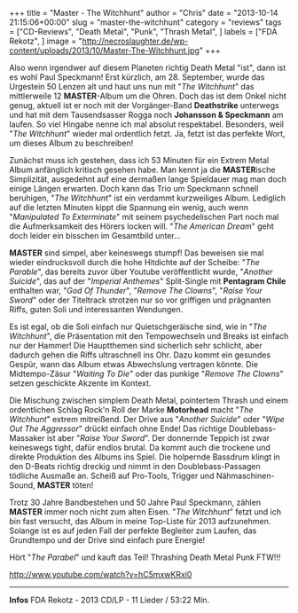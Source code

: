 +++
title = "Master - The Witchhunt"
author = "Chris"
date = "2013-10-14 21:15:06+00:00"
slug = "master-the-witchhunt"
category = "reviews"
tags = ["CD-Reviews", "Death Metal", "Punk", "Thrash Metal", ]
labels = ["FDA Rekotz", ]
image = "http://necroslaughter.de/wp-content/uploads/2013/10/Master-The-Witchhunt.jpg"
+++

Also wenn irgendwer auf diesem Planeten richtig Death Metal "ist", dann ist es wohl Paul Speckmann! Erst kürzlich, am 28. September, wurde das Urgestein 50 Lenzen alt und haut uns nun mit "_The Witchhunt_" das mittlerweile 12 **MASTER**-Album um die Ohren. Doch das ist dem Onkel nicht genug, aktuell ist er noch mit der Vorgänger-Band **Deathstrike** unterwegs und hat mit dem Tausendsasser Rogga noch **Johansson & Speckmann** am laufen. So viel Hingabe nenne ich mal absolut respektabel. Besonders, weil "_The Witchhunt_" wieder mal ordentlich fetzt. Ja, fetzt ist das perfekte Wort, um dieses Album zu beschreiben!

Zunächst muss ich gestehen, dass ich 53 Minuten für ein Extrem Metal Album anfänglich kritisch gesehen habe. Man kennt ja die **MASTER**ische Simplizität, ausgedehnt auf eine dermaßen lange Spieldauer mag man doch einige Längen erwarten. Doch kann das Trio um Speckmann schnell beruhigen, "_The Witchhunt_" ist ein verdammt kurzweiliges Album. Lediglich auf die letzten Minuten kippt die Spannung ein wenig, auch wenn "_Manipulated To Exterminate_" mit seinem psychedelischen Part noch mal die Aufmerksamkeit des Hörers locken will. "_The American Dream_" geht doch leider ein bisschen im Gesamtbild unter...

**MASTER** sind simpel, aber keineswegs stumpf! Das beweisen sie mal wieder eindrucksvoll durch die hohe Hitdichte auf der Scheibe: "_The Parable_", das bereits zuvor über Youtube veröffentlicht wurde, "_Another Suicide_", das auf der "_Imperial Anthemes_" Split-Single mit **Pentagram Chile** enthalten war, "_God Of Thunder_", "_Remove The Clowns_", "_Raise Your Sword_" oder der Titeltrack strotzen nur so vor griffigen und prägnanten Riffs, guten Soli und interessanten Wendungen.

Es ist egal, ob die Soli einfach nur Quietschgeräische sind, wie in "_The Witchhunt_", die Präsentation mit den Tempowechseln und Breaks ist einfach nur der Hammer! Die Hauptthemen sind sicherlich sehr schlicht, aber dadurch gehen die Riffs ultraschnell ins Ohr. Dazu kommt ein gesundes Gespür, wann das Album etwas Abwechslung vertragen könnte. Die Midtempo-Zäsur "_Waiting To Die_" oder das punkige "_Remove The Clowns_" setzen geschickte Akzente im Kontext.

Die Mischung zwischen simplem Death Metal, pointertem Thrash und einem ordentlichen Schlag Rock'n Roll der Marke **Motorhead** macht "_The Witchhunt_" extrem mitreißend. Der Drive aus "_Another Suicide_" oder "_Wipe Out The Aggressor_" drückt einfach ohne Ende! Das richtige Doublebass-Massaker ist aber "_Raise Your Sword_". Der donnernde Teppich ist zwar keineswegs tight, dafür endlos brutal. Da kommt auch die trockene und direkte Produktion des Albums ins Spiel. Die holpernde Bassdrum klingt in den D-Beats richtig dreckig und nimmt in den Doublebass-Passagen tödliche Ausmaße an. Scheiß auf Pro-Tools, Trigger und Nähmaschinen-Sound, **MASTER** töten!

Trotz 30 Jahre Bandbestehen und 50 Jahre Paul Speckmann, zählen **MASTER** immer noch nicht zum alten Eisen. "_The Witchhunt_" fetzt und ich bin fast versucht, das Album in meine Top-Liste für 2013 aufzunehmen. Solange ist es auf jeden Fall der perfekte Begleiter zum Laufen, das Grundtempo und der Drive sind einfach pure Energie!

Hört "_The Parabel_" und kauft das Teil! Thrashing Death Metal Punk FTW!!!

http://www.youtube.com/watch?v=hC5mxwKRxi0



---
**Infos**
FDA Rekotz - 2013
CD/LP - 11 Lieder / 53:22 Min.
